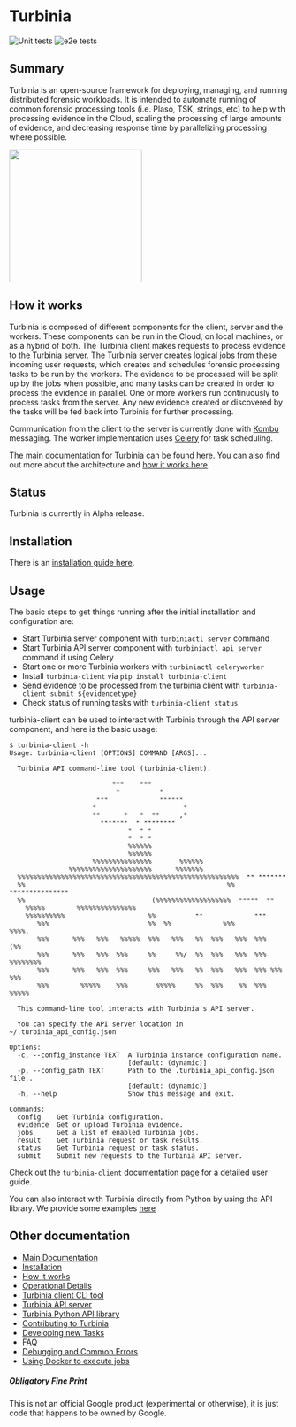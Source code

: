# Turbinia
![Unit tests](https://github.com/google/turbinia/actions/workflows/actions.yml/badge.svg) ![e2e tests](https://github.com/google/turbinia/actions/workflows/e2e.yml/badge.svg)

## Summary

Turbinia is an open-source framework for deploying, managing, and running
distributed forensic workloads. It is intended to automate running of common
forensic processing tools (i.e. Plaso, TSK, strings, etc) to help with
processing evidence in the Cloud, scaling the processing of large amounts of
evidence, and decreasing response time by parallelizing processing where
possible.

<img src="docs/images/turbinia-logo.jpg?raw=true" width=240>

## How it works

Turbinia is composed of different components for the client, server and the
workers. These components can be run in the Cloud, on local machines, or as a
hybrid of both. The Turbinia client makes requests to process evidence to the
Turbinia server. The Turbinia server creates logical jobs from these incoming
user requests, which creates and schedules forensic processing tasks to be run
by the workers. The evidence to be processed will be split up by the jobs when
possible, and many tasks can be created in order to process the evidence in
parallel. One or more workers run continuously to process tasks from the server.
Any new evidence created or discovered by the tasks will be fed back into
Turbinia for further processing.

Communication from the client to the server is currently done with 
[Kombu](https://github.com/celery/kombu) messaging. The worker implementation uses 
[Celery](http://www.celeryproject.org/) for task scheduling.

The main documentation for Turbinia can be
[found here](https://turbinia.readthedocs.io/). You can also find out more about
the architecture and
[how it works here](https://turbinia.readthedocs.io/en/latest/user/how-it-works.html).

## Status

Turbinia is currently in Alpha release.

## Installation

There is an
[installation guide here](https://turbinia.readthedocs.io/en/latest/user/install.html).

## Usage

The basic steps to get things running after the initial installation and
configuration are:

*   Start Turbinia server component with `turbiniactl server` command
*   Start Turbinia API server component with `turbiniactl api_server` command if using Celery
*   Start one or more Turbinia workers with `turbiniactl celeryworker`
*   Install `turbinia-client` via `pip install turbinia-client`
*   Send evidence to be processed from the turbinia client with `turbinia-client submit ${evidencetype}`
*   Check status of running tasks with `turbinia-client status`

turbinia-client can be used to interact with Turbinia through the API server component, and here is the basic
usage:

```
$ turbinia-client -h
Usage: turbinia-client [OPTIONS] COMMAND [ARGS]...

  Turbinia API command-line tool (turbinia-client).

                          ***    ***
                           *          *
                      ***             ******
                     *                      *
                     **      *   *  **     ,*
                       *******  * ********
                              *  * *
                              *  * *
                              %%%%%%
                              %%%%%%
                     %%%%%%%%%%%%%%%       %%%%%%
               %%%%%%%%%%%%%%%%%%%%%      %%%%%%%
  %%%%%%%%%%%%%%%%%%%%%%%%%%%%%%%%%%%%%%%%%%%%%%%%%%%%%%%%  ** *******
  %%                                                   %%  ***************
  %%                                (%%%%%%%%%%%%%%%%%%%  *****  **
    %%%%%        %%%%%%%%%%%%%%%
    %%%%%%%%%%                     %%          **             ***
       %%%                         %%  %%             %%%           %%%%,
       %%%      %%%   %%%   %%%%%  %%%   %%%   %%  %%%   %%%  %%%       (%%
       %%%      %%%   %%%  %%%     %%     %%/  %%  %%%   %%%  %%%  %%%%%%%%
       %%%      %%%   %%%  %%%     %%%   %%%   %%  %%%   %%%  %%% %%%   %%%
       %%%        %%%%%    %%%       %%%%%     %%  %%%    %%  %%%   %%%%%

  This command-line tool interacts with Turbinia's API server.

  You can specify the API server location in ~/.turbinia_api_config.json

Options:
  -c, --config_instance TEXT  A Turbinia instance configuration name.
                              [default: (dynamic)]
  -p, --config_path TEXT      Path to the .turbinia_api_config.json file..
                              [default: (dynamic)]
  -h, --help                  Show this message and exit.

Commands:
  config    Get Turbinia configuration.
  evidence  Get or upload Turbinia evidence.
  jobs      Get a list of enabled Turbinia jobs.
  result    Get Turbinia request or task results.
  status    Get Turbinia request or task status.
  submit    Submit new requests to the Turbinia API server.
```

Check out the `turbinia-client` documentation [page](https://turbinia.readthedocs.io/en/latest/user/turbinia-client.html#turbinia-api-cli-tool-turbinia-client) for a detailed user guide.

You can also interact with Turbinia directly from Python by using the API library. We provide some examples [here](https://github.com/google/turbinia/tree/master/turbinia/api/client)

## Other documentation

*   [Main Documentation](https://turbinia.readthedocs.io)
*   [Installation](https://turbinia.readthedocs.io/en/latest/user/install.html)
*   [How it works](https://turbinia.readthedocs.io/en/latest/user/how-it-works.html)
*   [Operational Details](https://turbinia.readthedocs.io/en/latest/user/operational-details.html)
*   [Turbinia client CLI tool](https://turbinia.readthedocs.io/en/latest/user/turbinia-client.html#turbinia-api-cli-tool-turbinia-client)
*   [Turbinia API server](https://turbinia.readthedocs.io/en/latest/user/api-server.html)
*   [Turbinia Python API library](https://github.com/google/turbinia/tree/master/turbinia/api/client)
*   [Contributing to Turbinia](https://turbinia.readthedocs.io/en/latest/developer/contributing.html)
*   [Developing new Tasks](https://turbinia.readthedocs.io/en/latest/developer/developing-new-tasks.html)
*   [FAQ](https://turbinia.readthedocs.io/en/latest/user/faq.html)
*   [Debugging and Common Errors](https://turbinia.readthedocs.io/en/latest/user/debugging.html)
*   [Using Docker to execute jobs](https://turbinia.readthedocs.io/en/latest/user/using-docker.html)

##### Obligatory Fine Print

This is not an official Google product (experimental or otherwise), it is just
code that happens to be owned by Google.
